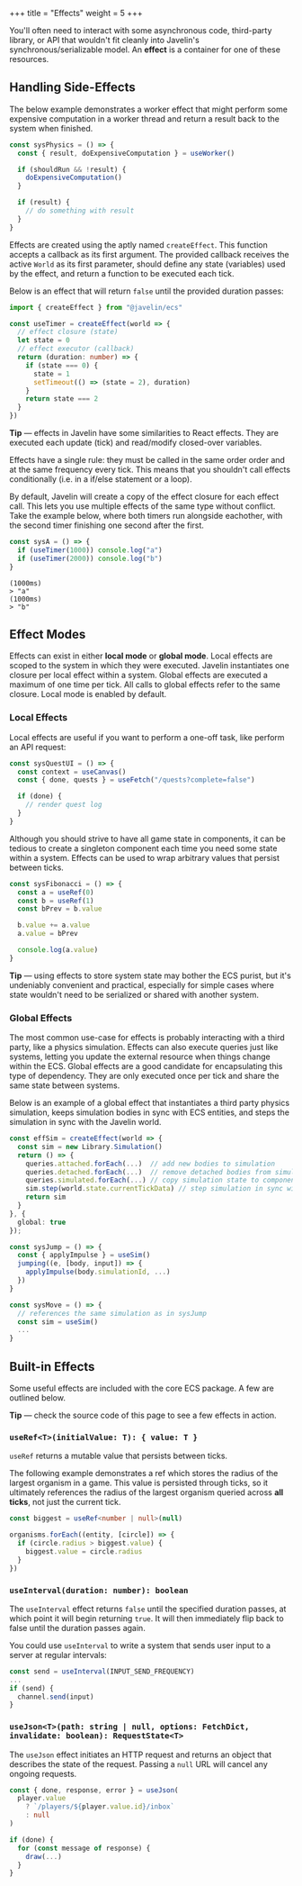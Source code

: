+++
title = "Effects"
weight = 5
+++

You'll often need to interact with some asynchronous code, third-party library, or API that wouldn't fit cleanly into Javelin's synchronous/serializable model. An **effect** is a container for one of these resources.

## Handling Side-Effects

The below example demonstrates a worker effect that might perform some expensive computation in a worker thread and return a result back to the system when finished.

```ts
const sysPhysics = () => {
  const { result, doExpensiveComputation } = useWorker()

  if (shouldRun && !result) {
    doExpensiveComputation()
  }

  if (result) {
    // do something with result
  }
}
```

Effects are created using the aptly named `createEffect`. This function accepts a callback as its first argument. The provided callback receives the active `World` as its first parameter, should define any state (variables) used by the effect, and return a function to be executed each tick.

Below is an effect that will return `false` until the provided duration passes:

```ts
import { createEffect } from "@javelin/ecs"

const useTimer = createEffect(world => {
  // effect closure (state)
  let state = 0
  // effect executor (callback)
  return (duration: number) => {
    if (state === 0) {
      state = 1
      setTimeout(() => (state = 2), duration)
    }
    return state === 2
  }
})
```

<aside>
  <p>
    <strong>Tip</strong> — effects in Javelin have some similarities to React effects. They are executed each update (tick) and  read/modify closed-over variables.
  </p>
</aside>

Effects have a single rule: they must be called in the same order order and at the same frequency every tick. This means that you shouldn't call effects conditionally (i.e. in a if/else statement or a loop).

By default, Javelin will create a copy of the effect closure for each effect call. This lets you use multiple effects of the same type without conflict. Take the example below, where both timers run alongside eachother, with the second timer finishing one second after the first.

```ts
const sysA = () => {
  if (useTimer(1000)) console.log("a")
  if (useTimer(2000)) console.log("b")
}
```

```
(1000ms)
> "a"
(1000ms)
> "b"
```

## Effect Modes

Effects can exist in either **local mode** or **global mode**. Local effects are scoped to the system in which they were executed. Javelin instantiates one closure per local effect within a system. Global effects are executed a maximum of one time per tick. All calls to global effects refer to the same closure. Local mode is enabled by default.

### Local Effects

Local effects are useful if you want to perform a one-off task, like perform an API request:

```ts
const sysQuestUI = () => {
  const context = useCanvas()
  const { done, quests } = useFetch("/quests?complete=false")

  if (done) {
    // render quest log
  }
}
```

Although you should strive to have all game state in components, it can be tedious to create a singleton component each time you need some state within a system. Effects can be used to wrap arbitrary values that persist between ticks.

```ts
const sysFibonacci = () => {
  const a = useRef(0)
  const b = useRef(1)
  const bPrev = b.value

  b.value += a.value
  a.value = bPrev

  console.log(a.value)
}
```

<aside>
  <p>
    <strong>Tip</strong> — using effects to store system state may bother the ECS purist, but it's undeniably convenient and practical, especially for simple cases where state wouldn't need to be serialized or shared with another system.
  </p>
</aside>

### Global Effects

The most common use-case for effects is probably interacting with a third party, like a physics simulation. Effects can also execute queries just like systems, letting you update the external resource when things change within the ECS. Global effects are a good candidate for encapsulating this type of dependency. They are only executed once per tick and share the same state between systems.

Below is an example of a global effect that instantiates a third party physics simulation, keeps simulation bodies in sync with ECS entities, and steps the simulation in sync with the Javelin world.

```ts
const effSim = createEffect(world => {
  const sim = new Library.Simulation()
  return () => {
    queries.attached.forEach(...)  // add new bodies to simulation
    queries.detached.forEach(...)  // remove detached bodies from simulation
    queries.simulated.forEach(...) // copy simulation state to components
    sim.step(world.state.currentTickData) // step simulation in sync with world
    return sim
  }
}, {
  global: true
});

const sysJump = () => {
  const { applyImpulse } = useSim()
  jumping((e, [body, input]) => {
    applyImpulse(body.simulationId, ...)
  })
}

const sysMove = () => {
  // references the same simulation as in sysJump
  const sim = useSim()
  ...
}
```

## Built-in Effects

Some useful effects are included with the core ECS package. A few are outlined below.

<aside>
  <p>
    <strong>Tip</strong> — check the source code of this page to see a few effects in action.
  </p>
</aside>

### `useRef<T>(initialValue: T): { value: T }`

`useRef` returns a mutable value that persists between ticks.

The following example demonstrates a ref which stores the radius of the largest organism in a game. This value is persisted through ticks, so it ultimately references the radius of the largest organism queried across **all ticks**, not just the current tick.

```ts
const biggest = useRef<number | null>(null)

organisms.forEach((entity, [circle]) => {
  if (circle.radius > biggest.value) {
    biggest.value = circle.radius
  }
})
```

### `useInterval(duration: number): boolean`

The `useInterval` effect returns `false` until the specified duration passes, at which point it will begin returning `true`. It will then immediately flip back to false until the duration passes again.

You could use `useInterval` to write a system that sends user input to a server at regular intervals:

```ts
const send = useInterval(INPUT_SEND_FREQUENCY)
...
if (send) {
  channel.send(input)
}
```

### `useJson<T>(path: string | null, options: FetchDict, invalidate: boolean): RequestState<T>`

The `useJson` effect initiates an HTTP request and returns an object that describes the state of the request. Passing a `null` URL will cancel any ongoing requests.

```ts
const { done, response, error } = useJson(
  player.value
    ? `/players/${player.value.id}/inbox`
    : null
)

if (done) {
  for (const message of response) {
    draw(...)
  }
}
```

<script>
  const sysInterval = () => {
    const ref = Javelin.useRef(0)
    const log = Javelin.useInterval(4000)

    if (log) {
      console.log("interval", ++ref.value)
    }
  }
  const sysJson = () => {
    // start request after 1s
    const timer = Javelin.useTimer(1000)
    // cancel request after 5s
    const cancel = Javelin.useTimer(5000)
    const request = Javelin.useJson(
      !cancel && timer ? `https://jsonplaceholder.typicode.com/todos/1` : null
    )

    console.log(request)
  }
  const world = Javelin.createWorld({
    systems: [sysJson, sysInterval]
  })

  setInterval(() => {
    world.tick()
  }, 2000);
</script>

